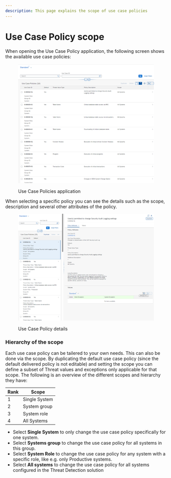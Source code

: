 ```yaml
---
description: This page explains the scope of use case policies
---
```


# Use Case Policy scope

​When opening the Use Case Policy application, the following screen shows the available use case policies:

<figure><img src="../../.gitbook/assets/image (1) (3).png" alt=""><figcaption><p>Use Case Policies application</p></figcaption></figure>

When selecting a specific policy you can see the details such as the scope, description and several other attributes of the policy.

<figure><img src="../../.gitbook/assets/image (3) (1) (2).png" alt=""><figcaption><p>Use Case Policy details</p></figcaption></figure>

### Hierarchy of the scope

Each use case policy can be tailered to your own needs. This can also be done via the scope. By duplicating the default use case policy (since the default delivered policy is not editable) and setting the scope you can define a subset of Threat values and exceptions only applicable for that scope. The following is an overview of the different scopes and hierarchy they have:

| Rank | Scope         |
| ---- | ------------- |
| 1    | Single System |
| 2    | System group  |
| 3    | System role   |
| 4    | All Systems   |

* Select **Single System** to only change the use case policy specifically for one system.&#x20;
* Select **Systems group** to change the use case policy for all systems in this group.
* Select **System Role** to change the use case policy for any system with a specific role, like e.g. only Productive systems.
* Select **All systems** to change the use case policy for all systems configured in the Threat Detection solution

